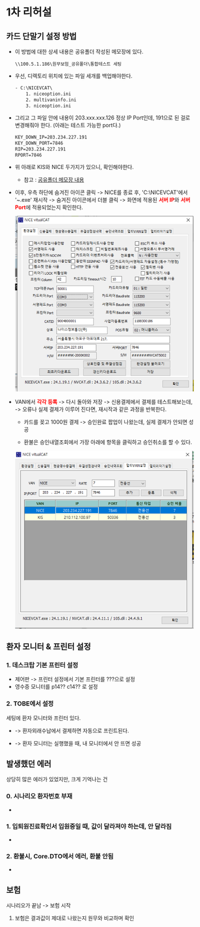 


# 1차 리허설
## 카드 단말기 설정 방법
- 이 방법에 대한 상세 내용은 공유폴더 작성된 메모장에 있다.
    ```
    \\100.5.1.186\원무보험_공유폴더\통합테스트 세팅
    ```


- 우선, 디렉토리 위치에 있는 파일 세개를 백업해야한다.
    ```
    - C:\NICEVCAT\
        1. niceoption.ini
        2. multivaninfo.ini
        3. niceoption.ini
    ```


- 그리고 그 파일 안에 내용이 203.xxx.xxx.126 정상 IP Port인데, 191으로 된 걸로 변경해줘야 한다. (아래는 테스트 가능한 port다.)
    ```
    KEY_DOWN_IP=203.234.227.191
    KEY_DOWN_PORT=7846
    RIP=203.234.227.191
    RPORT=7846
    ```

<strong style="color:red"></strong>

- 위 아래로 KIS와 NICE 두가지가 있으니, 확인해야한다. 
    - 참고 :  [공유폴더 메모장 내용](나이스.md)

    
    
- 이후, 우측 하단에 숨겨진 아이콘 클릭 -> NICE를 종료 후, 'C:\NICEVCAT\'에서 '~.exe' 재시작 -> 숨겨진 아이콘에서 더블 클릭 -> 화면에 적용된 <strong style="color:red">서버 IP</strong>와 <strong style="color:red">서버 Port</strong>에 적용되었는지 확인한다.


    ![](/보라매SI/img/개발기%20vcat%20환경설정.png)





- VAN에서 <strong style="color:red">각각 등록</strong> -> 다시 돌아와 저장 -> 신용결제에서 결제를 테스트해보는데, -> 오류나 실제 결제가 이루어 진다면, 재시작과 같은 과정을 반복한다.
    - 카드를 꽂고 1000원 결제 -> 승인완료 팝업이 나왔는데, 실제 결제가 안되면 성공

    - 환불은 승인내열조회에서 가장 아래에 항목을 클릭하고 승인취소를 할 수 있다.

    ![](/보라매SI/img/개발기%20vcat%20멀티van설정.png)
    





## 환자 모니터 & 프린터 설정

### 1. 데스크탑 기본 프린터 설정

- 제어판 -> 프린터 설정에서 기본 프린터를 ???으로 설정 
- 영수증 모니터를 p14?? c14?? 로 설정

### 2. TOBE에서 설정
세팅에 환자 모니터와 프린터 있다.

- -> 환자외래수납에서 결제하면 자동으로 프린트된다.

- -> 환자 모니터는 실행했을 때, 내 모니터에서 안 뜨면 성공







## 발생했던 에러
상당히 많은 에러가 있었지만, 크게 기억나는 건 
### 0. 시나리오 환자번호 부재
- 
### 1. 입퇴원진료확인서 입원중일 때, 값이 달라져야 하는데, 안 달라짐
- 
### 2. 환불시, Core.DTO에서 에러, 환불 안됨
- 

## 보험
시나리오가 끝남 -> 보험 시작
1. 보험은 결과값이 제대로 나왔는지 원무와 비교하며 확인